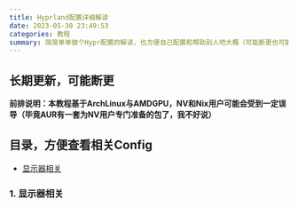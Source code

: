 ```yaml
---
title: Hyprland配置详细解读
date: 2023-05-30 23:49:53
categories: 教程
summary: 简简单单做个Hypr配置的解读，也方便自己配置和帮助别人吧大概（可能断更也可能更新一半Wiki出官中了
---
```


## 长期更新，可能断更

**前排说明：本教程基于ArchLinux与AMDGPU，NV和Nix用户可能会受到一定误导（毕竟AUR有一套为NV用户专门准备的包了，我不好说）**

## 目录，方便查看相关Config

- [显示器相关](#1-显示器相关)

### 1. 显示器相关
